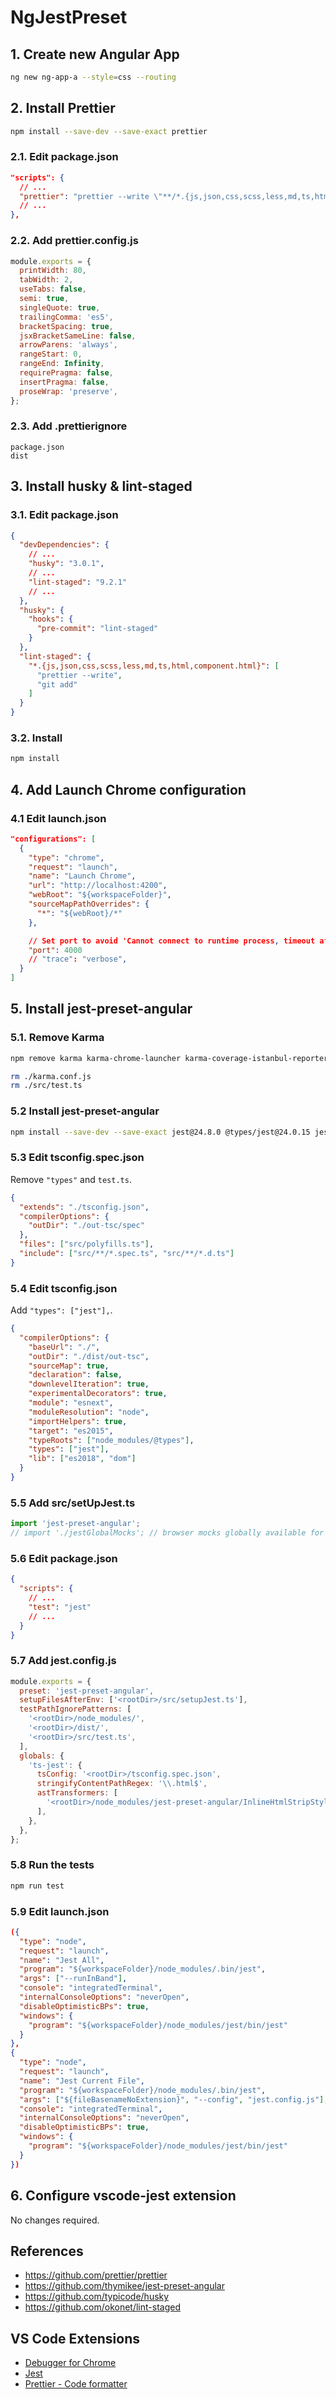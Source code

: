 # NgJestPreset

## 1. Create new Angular App

```sh
ng new ng-app-a --style=css --routing
```

## 2. Install Prettier

```sh
npm install --save-dev --save-exact prettier
```

### 2.1. Edit package.json

```json
"scripts": {
  // ...
  "prettier": "prettier --write \"**/*.{js,json,css,scss,less,md,ts,html,component.html}\"",
  // ...
},
```

### 2.2. Add prettier.config.js

```js
module.exports = {
  printWidth: 80,
  tabWidth: 2,
  useTabs: false,
  semi: true,
  singleQuote: true,
  trailingComma: 'es5',
  bracketSpacing: true,
  jsxBracketSameLine: false,
  arrowParens: 'always',
  rangeStart: 0,
  rangeEnd: Infinity,
  requirePragma: false,
  insertPragma: false,
  proseWrap: 'preserve',
};
```

### 2.3. Add .prettierignore

```
package.json
dist
```

## 3. Install husky & lint-staged

### 3.1. Edit package.json

```json
{
  "devDependencies": {
    // ...
    "husky": "3.0.1",
    // ...
    "lint-staged": "9.2.1"
    // ...
  },
  "husky": {
    "hooks": {
      "pre-commit": "lint-staged"
    }
  },
  "lint-staged": {
    "*.{js,json,css,scss,less,md,ts,html,component.html}": [
      "prettier --write",
      "git add"
    ]
  }
}
```

### 3.2. Install

```sh
npm install
```

## 4. Add Launch Chrome configuration

### 4.1 Edit launch.json

```json
"configurations": [
  {
    "type": "chrome",
    "request": "launch",
    "name": "Launch Chrome",
    "url": "http://localhost:4200",
    "webRoot": "${workspaceFolder}",
    "sourceMapPathOverrides": {
      "*": "${webRoot}/*"
    },

    // Set port to avoid 'Cannot connect to runtime process, timeout after 10000 ms' error
    "port": 4000
    // "trace": "verbose",
  }
]
```

## 5. Install jest-preset-angular

### 5.1. Remove Karma

```sh
npm remove karma karma-chrome-launcher karma-coverage-istanbul-reporter karma-jasmine karma-jasmine-html-reporter

rm ./karma.conf.js
rm ./src/test.ts
```

### 5.2 Install jest-preset-angular

```sh
npm install --save-dev --save-exact jest@24.8.0 @types/jest@24.0.15 jest-preset-angular@7.1.1
```

### 5.3 Edit tsconfig.spec.json

Remove `"types"` and `test.ts`.

```json
{
  "extends": "./tsconfig.json",
  "compilerOptions": {
    "outDir": "./out-tsc/spec"
  },
  "files": ["src/polyfills.ts"],
  "include": ["src/**/*.spec.ts", "src/**/*.d.ts"]
}
```

### 5.4 Edit tsconfig.json

Add `"types": ["jest"],`.

```json
{
  "compilerOptions": {
    "baseUrl": "./",
    "outDir": "./dist/out-tsc",
    "sourceMap": true,
    "declaration": false,
    "downlevelIteration": true,
    "experimentalDecorators": true,
    "module": "esnext",
    "moduleResolution": "node",
    "importHelpers": true,
    "target": "es2015",
    "typeRoots": ["node_modules/@types"],
    "types": ["jest"],
    "lib": ["es2018", "dom"]
  }
}
```

### 5.5 Add src/setUpJest.ts

```ts
import 'jest-preset-angular';
// import './jestGlobalMocks'; // browser mocks globally available for every test
```

### 5.6 Edit package.json

```json
{
  "scripts": {
    // ...
    "test": "jest"
    // ...
  }
}
```

### 5.7 Add jest.config.js

```js
module.exports = {
  preset: 'jest-preset-angular',
  setupFilesAfterEnv: ['<rootDir>/src/setupJest.ts'],
  testPathIgnorePatterns: [
    '<rootDir>/node_modules/',
    '<rootDir>/dist/',
    '<rootDir>/src/test.ts',
  ],
  globals: {
    'ts-jest': {
      tsConfig: '<rootDir>/tsconfig.spec.json',
      stringifyContentPathRegex: '\\.html$',
      astTransformers: [
        '<rootDir>/node_modules/jest-preset-angular/InlineHtmlStripStylesTransformer',
      ],
    },
  },
};
```

### 5.8 Run the tests

```sh
npm run test
```

### 5.9 Edit launch.json

```json
({
  "type": "node",
  "request": "launch",
  "name": "Jest All",
  "program": "${workspaceFolder}/node_modules/.bin/jest",
  "args": ["--runInBand"],
  "console": "integratedTerminal",
  "internalConsoleOptions": "neverOpen",
  "disableOptimisticBPs": true,
  "windows": {
    "program": "${workspaceFolder}/node_modules/jest/bin/jest"
  }
},
{
  "type": "node",
  "request": "launch",
  "name": "Jest Current File",
  "program": "${workspaceFolder}/node_modules/.bin/jest",
  "args": ["${fileBasenameNoExtension}", "--config", "jest.config.js"],
  "console": "integratedTerminal",
  "internalConsoleOptions": "neverOpen",
  "disableOptimisticBPs": true,
  "windows": {
    "program": "${workspaceFolder}/node_modules/jest/bin/jest"
  }
})
```

## 6. Configure vscode-jest extension

No changes required.

## References

- https://github.com/prettier/prettier
- https://github.com/thymikee/jest-preset-angular
- https://github.com/typicode/husky
- https://github.com/okonet/lint-staged

## VS Code Extensions

- [Debugger for Chrome](https://marketplace.visualstudio.com/items?itemName=msjsdiag.debugger-for-chrome)
- [Jest](https://marketplace.visualstudio.com/items?itemName=Orta.vscode-jest)
- [Prettier - Code formatter](https://marketplace.visualstudio.com/items?itemName=esbenp.prettier-vscode)
